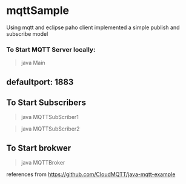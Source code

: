 # mqttSample
Using mqtt and eclipse paho client implemented a simple publish and subscribe model


### To Start MQTT Server locally:

> java Main

## defaultport: 1883

## To Start Subscribers

> java MQTTSubScriber1

> java MQTTSubScriber2

## To Start brokwer

> java MQTTBroker



references from https://github.com/CloudMQTT/java-mqtt-example
